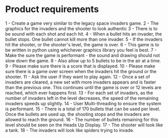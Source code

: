 # Product requirements

1 - Create a game very similar to the legacy space invaders game.
2 - The graphics for the invaders and the shooter to look authentic
3 - There is to be sound with each shot and each hit.
4 - When a bullet hits an invader, the bullet stops.  One bullet cannot kill more than one invader.
5 - If the invaders hit the shooter, or the shooter's level, the game is over.
6 - This game is to be written in python using whichever graphics library you feel is best.
7 - Make the sure the game is performant - the sound and drawing should not slow down the game.
8 - Also allow up to 5 bullets to be in the air at a time.
9 - Please make sure there is a score that is displayed.
10 - Please make sure there is a game over screen when the invaders hit the ground or the shooter.
11 - Ask the user if they want to play again.
12 - Once a set of invaders are cleared, a new set with more invaders appears and is faster than the previous one.  This continues until the game is over or 12 levels are reached, which ever happens first.
13 - For each set of invaders, as the number of invaders left in the level decreases, the speed of the remaining invaders speeds up slightly.
14 - User Multi-threading to ensure the system is performant.
15 - There is a total of 170 bullets that can be used per level.  Once the bullets are used up, the shooting stops and the invaders are allowed to reach the ground.
16 - The number of bullets remaining for this level should be seen on the Heads Up Display.
17 - The shooter will look like a tank.
18 - The invaders will look like spiders trying to invade.
